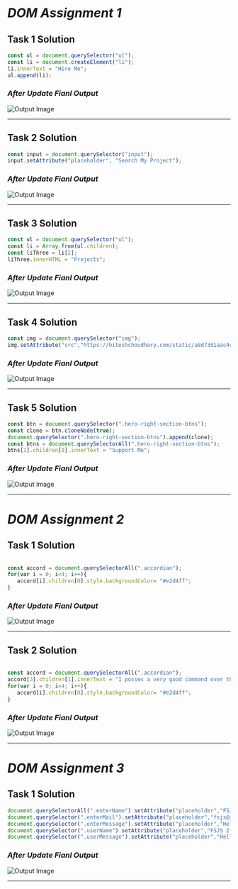 # _DOM Assignment 1_


## Task 1 Solution

``` js
const ul = document.querySelector("ul");
const li = document.createElement("li");
li.innerText = "Hire Me";
ul.append(li);
```
### _After Update Fianl Output_
![Output Image](./Output%20Images/Assignment%201%20-%20Task%201.png)

---


## Task 2 Solution

``` js
const input = document.querySelector("input");
input.setAttribute("placeholder", "Search My Project");
```
### _After Update Fianl Output_
![Output Image](./Output%20Images/Assignment%201%20-%20Task%202.png)

---

## Task 3 Solution

``` js
const ul = document.querySelector("ul");
const li = Array.from(ul.children);
const liThree = li[2];
liThree.innerHTML = "Projects";
```
### _After Update Fianl Output_
![Output Image](./Output%20Images/Assignment%201%20-%20Task%203.png)

---


## Task 4 Solution

``` js
const img = document.querySelector("img");
img.setAttribute("src","https://hiteshchoudhary.com/static/a8d73d1aac4c79e9bb689640e6090367/2eaab/person-image.jpg");
```
### _After Update Fianl Output_
![Output Image](./Output%20Images/Assignment%201%20-%20Task%204.png)

---
## Task 5 Solution

``` js
const btn = document.querySelector(".hero-right-section-btns");
const clone = btn.cloneNode(true);
document.querySelector(".hero-right-section-btns").append(clone);
const btns = document.querySelectorAll(".hero-right-section-btns");
btns[1].children[0].innerText = "Support Me";
```
### _After Update Fianl Output_
![Output Image](./Output%20Images/Assignment%201%20-%20Task%205.png)

---


# _DOM Assignment 2_


## Task 1 Solution

``` js

const accord = document.querySelectorAll(".accordian");
for(var i = 0; i<4; i++){
   accord[i].children[0].style.backgroundColor= "#e2d4ff";
}

```
### _After Update Fianl Output_
![Output Image](./Output%20Images/Assignment%202%20-%20Task%201.png)

---

## Task 2 Solution

``` js

const accord = document.querySelectorAll(".accordian");
accord[3].children[1].innerText = "I posses a very good command over the Full Stack Development technologies like MERN which can be seen in my work over the Github";
for(var i = 0; i<4; i++){
   accord[i].children[0].style.backgroundColor= "#e2d4ff";
}

```
### _After Update Fianl Output_
![Output Image](./Output%20Images/Assignment%202%20-%20Task%202.png)

---

# _DOM Assignment 3_


## Task 1 Solution

``` js
document.querySelectorAll(".enterName").setAttribute("placeholder","FSJS 2.0");
document.querySelector(".enterMail").setAttribute("placeholder","fsjs@ineuron.ai");
document.querySelector(".enterMessage").setAttribute("placeholder","Hello World");
document.querySelector(".userName").setAttribute("placeholder","FSJS 2.0");
document.querySelector(".userMessage").setAttribute("placeholder","Hello World");

```
### _After Update Fianl Output_
![Output Image](./Output%20Images/Assignment%203%20-%20Task%201.png)

---